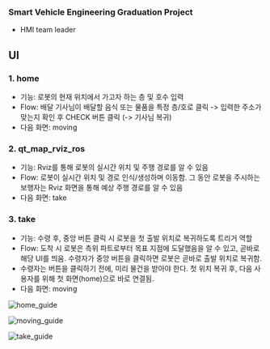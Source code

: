 ### Smart Vehicle Engineering Graduation Project
- HMI team leader

## UI
### 1. home
- 기능: 로봇의 현재 위치에서 가고자 하는 층 및 호수 입력
- Flow: 배달 기사님이 배달할 음식 또는 물품을 특정 층/호로 클릭 -> 입력한 주소가 맞는지 확인 후 CHECK 버튼 클릭 (-> 기사님 복귀)
- 다음 화면: moving

### 2. qt_map_rviz_ros
- 기능: Rviz를 통해 로봇의 실시간 위치 및 주행 경로를 알 수 있음
- Flow: 로봇이 실시간 위치 및 경로 인식/생성하며 이동함. 그 동안 로봇을 주시하는 보행자는 Rviz 화면을 통해 예상 주행 경로를 알 수 있음
- 다음 화면: take

### 3. take
- 기능: 수령 후, 중앙 버튼 클릭 시 로봇을 첫 출발 위치로 복귀하도록 트리거 역할 
- Flow: 도착 시 로봇은 측위 파트로부터 목표 지점에 도달했음을 알 수 있고, 곧바로 해당 UI를 띄움. 수령자가 중앙 버튼을 클릭하면 로봇은 곧바로 출발 위치로 복귀함.
- 수령자는 버튼을 클릭하기 전에, 미리 물건을 받아야 한다. 첫 위치 복귀 후, 다음 사용자를 위해 첫 화면(home)으로 바로 연결됨.
- 다음 화면: moving

![home_guide](https://github.com/ohmywans/SVE_graduation_project/assets/104372864/06262431-d127-46f4-a90b-f688a5152f0e)

![moving_guide](https://github.com/ohmywans/SVE_graduation_project/assets/104372864/877235b7-25b6-44f3-87e3-bdf01f4876d7)

![take_guide](https://github.com/ohmywans/SVE_graduation_project/assets/104372864/ed9e630a-63b7-4f41-8311-46774692d289)
